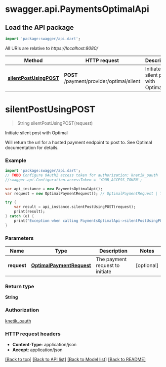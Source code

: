# swagger.api.PaymentsOptimalApi

## Load the API package
```dart
import 'package:swagger/api.dart';
```

All URIs are relative to *https://localhost:8080/*

Method | HTTP request | Description
------------- | ------------- | -------------
[**silentPostUsingPOST**](PaymentsOptimalApi.md#silentPostUsingPOST) | **POST** /payment/provider/optimal/silent | Initiate silent post with Optimal


# **silentPostUsingPOST**
> String silentPostUsingPOST(request)

Initiate silent post with Optimal

Will return the url for a hosted payment endpoint to post to. See Optimal documentation for details.

### Example 
```dart
import 'package:swagger/api.dart';
// TODO Configure OAuth2 access token for authorization: knetik_oauth
//swagger.api.Configuration.accessToken = 'YOUR_ACCESS_TOKEN';

var api_instance = new PaymentsOptimalApi();
var request = new OptimalPaymentRequest(); // OptimalPaymentRequest | The payment request to initiate

try { 
    var result = api_instance.silentPostUsingPOST(request);
    print(result);
} catch (e) {
    print("Exception when calling PaymentsOptimalApi->silentPostUsingPOST: $e\n");
}
```

### Parameters

Name | Type | Description  | Notes
------------- | ------------- | ------------- | -------------
 **request** | [**OptimalPaymentRequest**](OptimalPaymentRequest.md)| The payment request to initiate | [optional] 

### Return type

**String**

### Authorization

[knetik_oauth](../README.md#knetik_oauth)

### HTTP request headers

 - **Content-Type**: application/json
 - **Accept**: application/json

[[Back to top]](#) [[Back to API list]](../README.md#documentation-for-api-endpoints) [[Back to Model list]](../README.md#documentation-for-models) [[Back to README]](../README.md)

